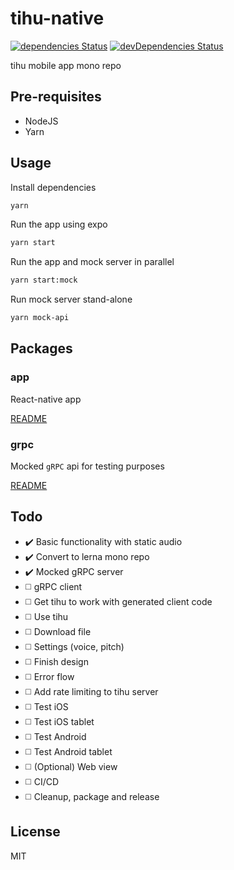 # tihu-native

[![dependencies Status](https://david-dm.org/tihu/tihu-native/status.svg)](https://david-dm.org/tihu/tihu-native) [![devDependencies Status](https://david-dm.org/tihu/tihu-native/dev-status.svg)](https://david-dm.org/tihu/tihu-native?type=dev)

tihu mobile app mono repo

## Pre-requisites

- NodeJS
- Yarn

## Usage

Install dependencies

```sh
yarn
```

Run the app using expo

```sh
yarn start
```

Run the app and mock server in parallel

```sh
yarn start:mock
```

Run mock server stand-alone

```sh
yarn mock-api
```

## Packages

### app

React-native app

[README](../master/app/README.md)

### grpc

Mocked `gRPC` api for testing purposes

[README](../master/grpc/README.md)

## Todo

- ✔️ Basic functionality with static audio
- ✔️ Convert to lerna mono repo
- ✔️ Mocked gRPC server
- ◻️ gRPC client
- ◻️ Get tihu to work with generated client code
- ◻️ Use tihu
- ◻️ Download file
- ◻️ Settings (voice, pitch)
- ◻️ Finish design
- ◻️ Error flow
- ◻️ Add rate limiting to tihu server
- ◻️ Test iOS
- ◻️ Test iOS tablet
- ◻️ Test Android
- ◻️ Test Android tablet
- ◻️ (Optional) Web view
- ◻️ CI/CD
- ◻️ Cleanup, package and release

## License

MIT

